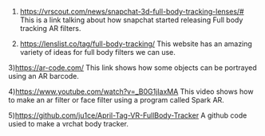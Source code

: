 1) https://vrscout.com/news/snapchat-3d-full-body-tracking-lenses/# 
 This is a link talking about how snapchat started releasing Full body tracking AR filters.

2) https://lenslist.co/tag/full-body-tracking/
 This website has an amazing variety of ideas for full body filters we can use.

3)https://ar-code.com/
 This link shows how some objects can be portrayed using an AR barcode.

4)https://www.youtube.com/watch?v=_B0G1jIaxMA
 This video shows how to make an ar filter or face filter using a program called Spark AR.

5)https://github.com/ju1ce/April-Tag-VR-FullBody-Tracker
 A github code usied to make a vrchat body tracker.
 